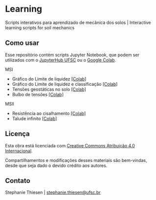 # Learning
Scripts interativos para aprendizado de mecânica dos solos | Interactive learning scripts for soil mechanics

<!-- ### Português (pt-br) -->

## Como usar

Esse repositório contém scripts Jupyter Notebook, que podem ser utilizados com o [JupyterHub UFSC](https://notebooks.inf.ufsc.br/) ou o [Google Colab](https://colab.research.google.com/).

MSI
 - Gráfico do Limite de liquidez [[Colab]](https://colab.research.google.com/github/geoUFSC/learning/blob/main/Limite_de_Liquidez.ipynb)
 - Gráfico do Limite de liquidez e classificação [[Colab]](https://colab.research.google.com/github/geoUFSC/learning/blob/main/Limite_de_Liquidez_v2.ipynb)
 - Tensões geostáticas no solo [[Colab]](https://colab.research.google.com/github/geoUFSC/learning/blob/main/Tens%C3%B5es_no_solo.ipynb)
 - Bulbo de tensões [[Colab]](https://colab.research.google.com/github/geoUFSC/learning/blob/main/Bulbo%20de%20tens%C3%B5es.ipynb)

  
MSII
 - Resistência ao cisalhamento [[Colab]](https://colab.research.google.com/github/geoUFSC/learning/blob/main/Resist%C3%AAncia%20ao%20Cisalhamento.ipynb)
 - Talude infinito [[Colab]](https://colab.research.google.com/drive/1Iz9PYOpVbBWJ4vfX5o0lyPB8lAK-rqKo)


## Licença

Esta obra está licenciada com [Creative Commons Atribuição 4.0 Internacional](https://creativecommons.org/licenses/by/4.0/).

Compartilhamentos e modificações desses materiais são bem-vindas, desde que seja dado o devido crédito aos autores.

## Contato

Stephanie Thiesen | stephanie.thiesen@ufsc.br

<!--
### English (en)

## How to use

This repository contains Jupyter Notebook scripts, which may be used with [JupyterHub UFSC](https://notebooks.inf.ufsc.br/) or [Google Colab](https://colab.research.google.com/).

## License

This work is licensed under a [Creative Commons Attribution 4.0 International License](https://creativecommons.org/licenses/by/4.0/).

You are welcome to share and modify these materials, as long as you give appropriate credit to the authors.

## Contact

Stephanie Thiesen | stephanie.thiesen@ufsc.br
-->

